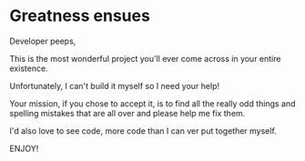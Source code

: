 # Greatness ensues

Developer peeps,

This is the most wonderful project you'll ever come across in your entire existence.

Unfortunately, I can't build it myself so I need your help!


Your mission, if you chose to accept it, is to find all the really odd things and spelling mistakes that are all over and please help me fix them.

I'd also love to see code, more code than I can ver put together myself.

ENJOY!
